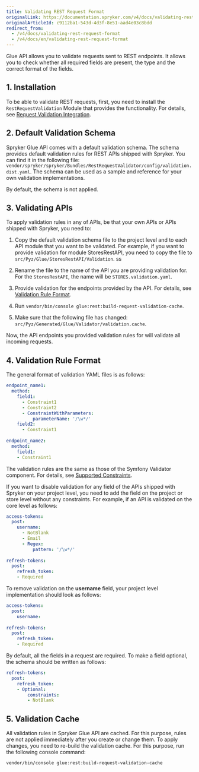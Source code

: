 ```yaml
---
title: Validating REST Request Format
originalLink: https://documentation.spryker.com/v4/docs/validating-rest-request-format
originalArticleId: c9112ba1-543d-4d3f-8e51-aad4e03c8bdd
redirect_from:
  - /v4/docs/validating-rest-request-format
  - /v4/docs/en/validating-rest-request-format
---
```


Glue API allows you to validate requests sent to REST endpoints. It allows you to check whether all required fields are present, the type and the correct format of the fields.

## 1. Installation
To be able to validate REST requests, first, you need to install the `RestRequestValidation` Module that provides the functionality. For details, see [Request Validation Integration](https://documentation.spryker.com/v4/docs/rest-schema-validation-feature-integration-201903). 

## 2. Default Validation Schema
Spryker Glue API comes with a default validation schema. The schema provides default validation rules for REST APIs shipped with Spryker. You can find it in the following file: `vendor/spryker/spryker/Bundles/RestRequestValidator/config/validation.dist.yaml`. The schema can be used as a sample and reference for your own validation implementations.

By default, the schema is not applied.

## 3. Validating APIs
To apply validation rules in any of APIs, be that your own APIs or APIs shipped with Spryker, you need to:

1. Copy the default validation schema file to the project level and to each API module that you want to be validated. For example, if you want to provide validation for module StoresRestAPI, you need to copy the file to `src/Pyz/Glue/StoresRestAPI/Validation`.
ss
2. Rename the file to the name of the API you are providing validation for.  For the `StoresRestAPI`, the name will be `STORES.validation.yaml`.

3. Provide validation for the endpoints provided by the API. For details, see [Validation Rule Format](/docs/scos/dev/tutorials/202001.0/introduction/glue-api/validating-rest-request-format.html#4--validation-rule-format).

4. Run `vendor/bin/console glue:rest:build-request-validation-cache`.

5. Make sure that the following file has changed: `src/Pyz/Generated/Glue/Validator/validation.cache`.

Now, the API endpoints you provided validation rules for will validate all incoming requests.

## 4. Validation Rule Format
The general format of validation YAML files is as follows:

```yaml
endpoint_name1:
  method:
    field1:
      - Constraint1
      - Constraint2
      - ConstraintWithParameters:
          parameterName: '/\w*/'
    field2:
      - Constraint1
  
endpoint_name2:
  method:
    field1:
    - Constraint1
```

The validation rules are the same as those of the Symfony Validator component. For details, see [Supported Constraints](https://symfony.com/doc/current/validation.html#supported-constraints).

If you want to disable validation for any field of the APIs shipped with Spryker on your project level, you need to add the field on the project or store level without any constraints. For example, if an API is validated on the core level as follows:

```yaml
access-tokens:
  post:
    username:
      - NotBlank
      - Email
      - Regex:
          pattern: '/\w*/'
  
refresh-tokens:
  post:
    refresh_token:
    - Required
```
To remove validation on the **username** field, your project level implementation should look as follows:

```yaml
access-tokens:
  post:
    username:
  
refresh-tokens:
  post:
    refresh_token:
    - Required
```
By default, all the fields in a request are required. To make a field optional, the schema should be written as follows:

```yaml
refresh-tokens:
  post:
    refresh_token:
    - Optional:
        constraints:
        - NotBlank
```

## 5. Validation Cache
All validation rules in Spryker Glue API are cached. For this purpose, rules are not applied immediately after you create or change them. To apply changes, you need to re-build the validation cache. For this purpose, run the following console command: 

```bash
vendor/bin/console glue:rest:build-request-validation-cache
```


